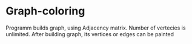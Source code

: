 # Graph-coloring

Programm builds graph, using Adjacency matrix. Number of vertecies is unlimited. After building graph, its vertices or edges can be painted
